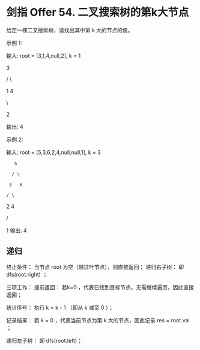 # 剑指 Offer 54. 二叉搜索树的第k大节点
给定一棵二叉搜索树，请找出其中第 k 大的节点的值。

 

示例 1:

输入: root = [3,1,4,null,2], k = 1

   3
   
  / \

 1   4

  \

   2

输出: 4

示例 2:

输入: root = [5,3,6,2,4,null,null,1], k = 3

       5

      / \

     3   6

    / \

   2   4

  /

 1
输出: 4
## 递归
终止条件： 当节点 root 为空（越过叶节点），则直接返回；
递归右子树： 即 dfs(root.right) ；

三项工作：
提前返回： 若k=0 ，代表已找到目标节点，无需继续遍历，因此直接返回；

统计序号： 执行 k = k - 1 （即从 k 减至 0 ）；

记录结果： 若 k = 0 ，代表当前节点为第 k 大的节点，因此记录 res = root.val ；

递归左子树： 即 dfs(root.left)；
